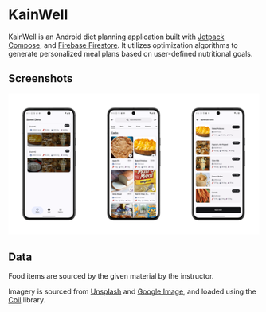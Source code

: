 # KainWell

KainWell is an Android diet planning application built with [Jetpack Compose][compose],
and [Firebase Firestore][firestore].
It utilizes optimization algorithms to generate personalized meal plans based on user-defined
nutritional goals.

## Screenshots

<img src="screenshots/screenshots.png" alt="KainWell screenshots"/>

## Data

Food items are sourced by the given material by the instructor.

Imagery is sourced from [Unsplash](https://unsplash.com/)
and [Google Image](https://images.google.com/), and loaded using the [Coil][coil] library.

[compose]: https://developer.android.com/jetpack/compose

[coil]: https://coil-kt.github.io/coil/

[firestore]: https://firebase.google.com/docs/firestore